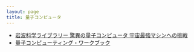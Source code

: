 ```yaml
---
layout: page
title: 量子コンピュータ
---
```


* [岩波科学ライブラリー 驚異の量子コンピュータ 宇宙最強マシンへの挑戦](https://hb.afl.rakuten.co.jp/hgc/06aee009.253cac17.06aee00a.adcce669/?pc=https%3A%2F%2Fitem.rakuten.co.jp%2Fbook%2F16091541%2F&m=http%3A%2F%2Fm.rakuten.co.jp%2Fbook%2Fi%2F19809543%2F&link_type=hybrid_url&ut=eyJwYWdlIjoiaXRlbSIsInR5cGUiOiJoeWJyaWRfdXJsIiwic2l6ZSI6IjI0MHgyNDAiLCJuYW0iOjEsIm5hbXAiOiJyaWdodCIsImNvbSI6MSwiY29tcCI6ImRvd24iLCJwcmljZSI6MSwiYm9yIjoxLCJjb2wiOjEsImJidG4iOjEsInByb2QiOjB9)
* [量子コンピューティング・ワークブック](https://utokyo-icepp.github.io/qc-workbook/welcome.html)
